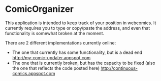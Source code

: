 ComicOrganizer
==============

This application is intended to keep track of your position in webcomics. It currently requires you to type 
or copy/paste the address, and even that functionality is somewhat broken at the moment.

There are 2 different implementations currently online: 
  - The one that currently has some functionality, but is a dead end http://my-comic-updater.appspot.com
  - The one that is currently broken, but has the capacity to be fixed (also the one that reflects the code posted here) http://continuous-comics.appspot.com
